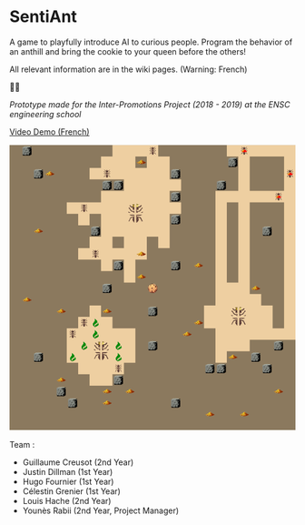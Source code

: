 # SentiAnt


A game to playfully introduce AI to curious people. Program the behavior of an anthill and bring the cookie to your queen before the others!

All relevant information are in the wiki pages. (Warning: French)


🍪🐜  

*Prototype made for the Inter-Promotions Project (2018 - 2019) at the ENSC engineering school*

[Video Demo (French)](https://www.youtube.com/watch?v=HPNayKAvka0&feature=youtu.be)




![SentiAnt Screenshot](https://raw.githubusercontent.com/Pyrofoux/SentiAnt/master/wiki/screenshot.PNG)



Team : 
- Guillaume Creusot (2nd Year)
- Justin Dillman (1st Year)
- Hugo Fournier (1st Year)
- Célestin Grenier (1st Year)
- Louis Hache (2nd Year)
- Younès Rabii (2nd Year, Project Manager)
